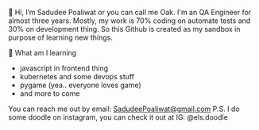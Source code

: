 👋 Hi, I’m Sadudee Poaliwat or you can call me Oak.
I'm an QA Engineer for almost three years. Mostly, my work is 70% coding on automate tests and 30% on development thing.
So this Github is created as my sandbox in purpose of learning new things.

🚧 What am I learning
- javascript in frontend thing
- kubernetes and some devops stuff
- pygame (yea.. everyone loves game)
- and more to come

You can reach me out by email: SadudeePoaliwat@gmail.com
P.S. I do some doodle on instagram, you can check it out at IG: @els.doodle


<!---
Poally/Poally is a ✨ special ✨ repository because its `README.md` (this file) appears on your GitHub profile.
You can click the Preview link to take a look at your changes.
--->
